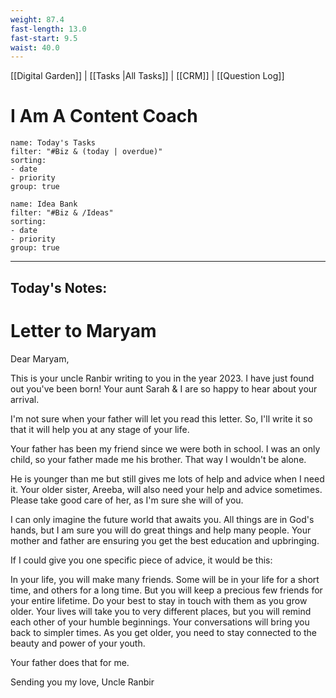 ```yaml
---
weight: 87.4
fast-length: 13.0
fast-start: 9.5
waist: 40.0
---
```

[[Digital Garden]] | [[Tasks |All Tasks]] | [[CRM]] | [[Question Log]]

# I Am A Content Coach

```todoist
name: Today's Tasks
filter: "#Biz & (today | overdue)" 
sorting: 
- date 
- priority 
group: true 
```

```todoist
name: Idea Bank
filter: "#Biz & /Ideas" 
sorting: 
- date 
- priority
group: true 
```
---
## Today's Notes:

# Letter to Maryam

Dear Maryam,

This is your uncle Ranbir writing to you in the year 2023. I have just found out you've been born! Your aunt Sarah & I are so happy to hear about your arrival.

I'm not sure when your father will let you read this letter. So, I'll write it so that it will help you at any stage of your life.

Your father has been my friend since we were both in school. I was an only child, so your father made me his brother. That way I wouldn't be alone. 

He is younger than me but still gives me lots of help and advice when I need it. Your older sister, Areeba, will also need your help and advice sometimes. Please take good care of her, as I'm sure she will of you.

I can only imagine the future world that awaits you. All things are in God's hands, but I am sure you will do great things and help many people. Your mother and father are ensuring you get the best education and upbringing. 

If I could give you one specific piece of advice, it would be this:

In your life, you will make many friends. Some will be in your life for a short time, and others for a long time. But you will keep a precious few friends for your entire lifetime. Do your best to stay in touch with them as you grow older. Your lives will take you to very different places, but you will remind each other of your humble beginnings. Your conversations will bring you back to simpler times. As you get older, you need to stay connected to the beauty and power of your youth. 

Your father does that for me.

Sending you my love,
Uncle Ranbir